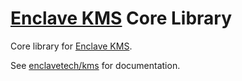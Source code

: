 # [Enclave KMS](https://github.com/enclavetech/kms) Core Library

Core library for [Enclave KMS](https://github.com/enclavetech/kms).

See [enclavetech/kms](https://github.com/enclavetech/kms) for documentation.
